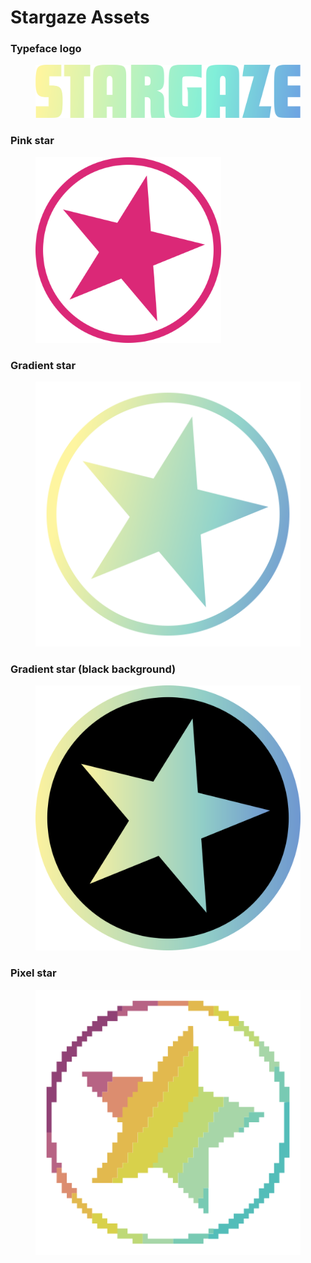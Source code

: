 # Stargaze Assets

### Typeface logo

<figure><img src="../.gitbook/assets/stargaze_logo_800.svg" alt=""><figcaption></figcaption></figure>

### Pink star

<figure><img src="../.gitbook/assets/pink_star.svg" alt="" width="297"><figcaption></figcaption></figure>

### Gradient star

<figure><img src="../.gitbook/assets/stargaze_star_gradient.svg" alt=""><figcaption></figcaption></figure>

### Gradient star (black background)

<figure><img src="../.gitbook/assets/STARlogo-blackbg.svg" alt=""><figcaption></figcaption></figure>

### Pixel star

<figure><img src="../.gitbook/assets/stargaze_star_pixel.svg" alt=""><figcaption></figcaption></figure>

